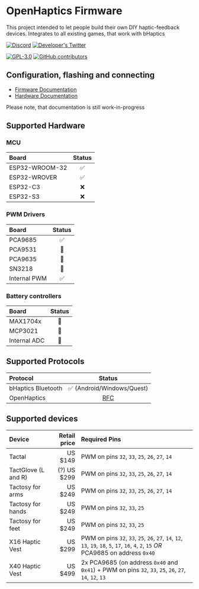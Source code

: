# OpenHaptics Firmware

This project intended to let people build their own DIY haptic-feedback devices. Integrates to all existing games, that work with bHaptics

[![Discord](https://img.shields.io/discord/966090258104062023?label=Discord&logo=discord)](https://discord.gg/YUtRKAqty2)
[![Developer's Twitter](https://img.shields.io/twitter/follow/leon0399?color=%231DA1F2&label=Developer%27s%20Twitter&logo=twitter)](https://twitter.com/leon0399)

[![GPL-3.0](https://img.shields.io/github/license/openhaptics/openhaptics-firmware)](/LICENSE)
[![GitHub contributors](https://img.shields.io/github/contributors/openhaptics/openhaptics-firmware)](https://github.com/openhaptics/openhaptics-firmware/graphs/contributors)

## Configuration, flashing and connecting

* [Firmware Documentation](/docs)
* [Hardware Documentation](https://github.com/openhaptics/openhaptics-hardware)

Please note, that documentation is still work-in-progress

## Supported Hardware

### MCU

| Board                | Status       |
| :------------------- | :----------: |
| ESP32-WROOM-32       | ✅            |
| ESP32-WROVER         | ✅            |
| ESP32-C3             | ❌            |
| ESP32-S3             | ❌            |

### PWM Drivers

| Board                | Status       |
| :------------------- | :----------: |
| PCA9685              | ✅            |
| PCA9531              | 🚧            |
| PCA9635              | 🚧            |
| SN3218               | 🚧            |
| Internal PWM         | ✅            |

### Battery controllers

| Board                | Status       |
| :------------------- | :----------: |
| MAX1704x             | 🚧            |
| MCP3021              | 🚧            |
| Internal ADC         | 🚧            |

## Supported Protocols

| Protocol             | Status                                                              |
| :------------------- | :-----------------------------------------------------------------: |
| bHaptics Bluetooth   | ✅ (Android/Windows/Quest)                                           |
| OpenHaptics          | [RFC](https://github.com/openhaptics/openhaptics-firmware/issues/9) |

## Supported devices

| Device              | Retail price | Required Pins                                                                                                                           |
| :------------------ | -----------: | :-------------------------------------------------------------------------------------------------------------------------------------- |
| Tactal              |  US $149     | PWM on pins `32`, `33`, `25`, `26`, `27`, `14`                                                                                          |
| TactGlove (L and R) | (?) US $299  | PWM on pins `32`, `33`, `25`, `26`, `27`, `14`                                                                                          |
| Tactosy for arms    | US $249      | PWM on pins `32`, `33`, `25`, `26`, `27`, `14`                                                                                          |
| Tactosy for hands   | US $249      | PWM on pins `32`, `33`, `25`                                                                                                            |
| Tactosy for feet    | US $249      | PWM on pins `32`, `33`, `25`                                                                                                            |
| X16 Haptic Vest     | US $299      | PWM on pins `32`, `33`, `25`, `26`, `27`, `14`, `12`, `13`, `19`, `18`, `5`, `17`, `16`, `4`, `2`, `15` *OR* PCA9685 on address `0x40`  |
| X40 Haptic Vest     | US $499      | 2x PCA9685 (on address `0x40` and `0x41`) + PWM on pins `32`, `33`, `25`, `26`, `27`, `14`, `12`, `13`                                  |
